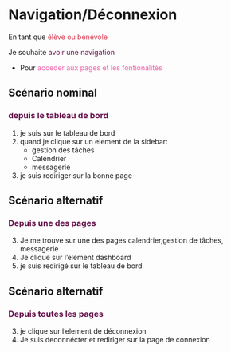 # Navigation/Déconnexion

<div>
<p>En tant que <span style="color: #D73950;">élève ou bénévole</span></p>
<p>Je souhaite <span style="color: #66134D;">avoir une navigation</span></p>
<ul>
<li>Pour <span style="color: #EF5DA8">acceder aux pages et les fontionalités</span></li>
</ul>
</div>

## Scénario nominal
### <p style="color: #66134D;">depuis le tableau de bord</p>

1. je suis sur le tableau de bord
2. quand je clique sur un element de la sidebar:
	- gestion des tâches
	- Calendrier
	- messagerie
3. je suis rediriger sur la bonne page

## Scénario alternatif
### <p style="color: #66134D;">Depuis une des pages</p>

3. Je me trouve sur une des pages calendrier,gestion de tâches,
messagerie
4. Je clique sur l’element dashboard
5. je suis redirigé sur le tableau de bord

## Scénario alternatif
### <p style="color: #66134D;">Depuis toutes les pages</p>

3. je clique sur l’element de déconnexion
4. Je suis deconnécter et rediriger sur la page de connexion